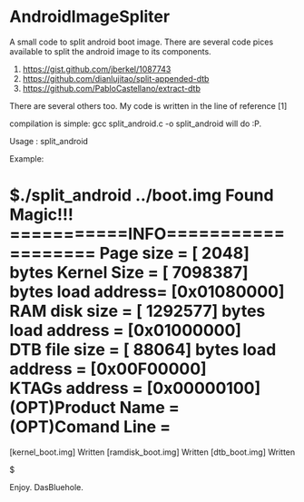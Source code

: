 # AndroidImageSpliter
A small code to split android boot image.
There are several code pices available to split the android image to its components.

1) https://gist.github.com/jberkel/1087743
2) https://github.com/dianlujitao/split-appended-dtb
3) https://github.com/PabloCastellano/extract-dtb

There are several others too.
My code is written in the line of reference [1]

compilation is simple: gcc split_android.c -o split_android will do :P.

Usage :
	split_android <imagefile>

Example:

$./split_android ../boot.img
Found Magic!!!
===========INFO===================
Page size =     [    2048]   bytes
Kernel Size =   [ 7098387]   bytes
load address=   [0x01080000]       
RAM disk size = [ 1292577]   bytes
load address =  [0x01000000]      
DTB file size = [   88064]   bytes
load address =  [0x00F00000]      
KTAGs address = [0x00000100]      
(OPT)Product Name =  
(OPT)Comand Line =  
==================================
[kernel_boot.img] Written
[ramdisk_boot.img] Written
[dtb_boot.img] Written

$ 

Enjoy.
DasBluehole.
